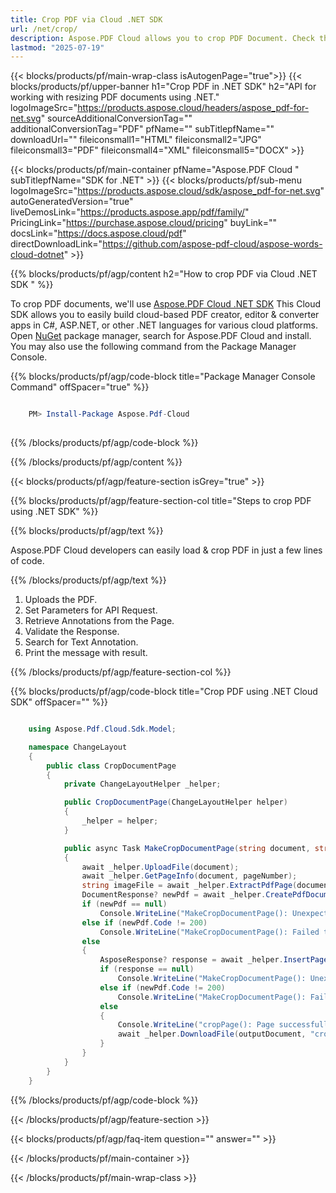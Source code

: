 ```yaml
---
title: Crop PDF via Cloud .NET SDK 
url: /net/crop/
description: Aspose.PDF Cloud allows you to crop PDF Document. Check the .NET source code to crop PDF file.
lastmod: "2025-07-19"
---
```


{{< blocks/products/pf/main-wrap-class isAutogenPage="true">}}
{{< blocks/products/pf/upper-banner h1="Crop PDF in .NET SDK" h2="API for working with resizing PDF documents using .NET." logoImageSrc="https://products.aspose.cloud/headers/aspose_pdf-for-net.svg" sourceAdditionalConversionTag="" additionalConversionTag="PDF" pfName="" subTitlepfName="" downloadUrl="" fileiconsmall1="HTML" fileiconsmall2="JPG" fileiconsmall3="PDF" fileiconsmall4="XML" fileiconsmall5="DOCX" >}}

{{< blocks/products/pf/main-container pfName="Aspose.PDF Cloud " subTitlepfName="SDK for .NET" >}}
{{< blocks/products/pf/sub-menu logoImageSrc="https://products.aspose.cloud/sdk/aspose_pdf-for-net.svg"
autoGeneratedVersion="true"
liveDemosLink="https://products.aspose.app/pdf/family/" PricingLink="https://purchase.aspose.cloud/pricing" buyLink="" docsLink="https://docs.aspose.cloud/pdf"  directDownloadLink="https://github.com/aspose-pdf-cloud/aspose-words-cloud-dotnet" >}}

{{% blocks/products/pf/agp/content h2="How to crop PDF via Cloud .NET SDK " %}}

 To crop PDF documents, we'll use
 [Aspose.PDF Cloud .NET SDK](https://products.aspose.cloud/pdf/net/)
 This Cloud SDK allows you to easily build cloud-based PDF creator, editor & converter apps in C#, ASP.NET, or other .NET languages for various cloud platforms. Open
 [NuGet](https://www.nuget.org/packages/Aspose.Pdf-Cloud)
 package manager, search for
 Aspose.PDF Cloud
 and install. You may also use the following command from the Package Manager Console.

{{% blocks/products/pf/agp/code-block title="Package Manager Console Command" offSpacer="true" %}}

```powershell

    PM> Install-Package Aspose.Pdf-Cloud
     
```

{{% /blocks/products/pf/agp/code-block %}}

{{% /blocks/products/pf/agp/content %}}

{{< blocks/products/pf/agp/feature-section isGrey="true" >}}

{{% blocks/products/pf/agp/feature-section-col title="Steps to crop PDF using .NET SDK" %}}

{{% blocks/products/pf/agp/text %}}

 Aspose.PDF Cloud developers can easily load & crop PDF in just a few lines of code.

{{% /blocks/products/pf/agp/text %}}

1. Uploads the PDF.
1. Set Parameters for API Request.
1. Retrieve Annotations from the Page.
1. Validate the Response.
1. Search for Text Annotation.
1. Print the message with result.

{{% /blocks/products/pf/agp/feature-section-col %}}

{{% blocks/products/pf/agp/code-block title="Crop PDF using .NET Cloud SDK" offSpacer="" %}}

```cs

    using Aspose.Pdf.Cloud.Sdk.Model;

    namespace ChangeLayout
    {
        public class CropDocumentPage
        {
            private ChangeLayoutHelper _helper;

            public CropDocumentPage(ChangeLayoutHelper helper)
            {
                _helper = helper;
            }

            public async Task MakeCropDocumentPage(string document, string outputDocument, int pageNumber, int llx, int lly, int width, int height)
            {
                await _helper.UploadFile(document);
                await _helper.GetPageInfo(document, pageNumber);
                string imageFile = await _helper.ExtractPdfPage(document, pageNumber, _helper.config.CROP_PAGE_WIDTH, _helper.config.CROP_PAGE_HEIGHT);
                DocumentResponse? newPdf = await _helper.CreatePdfDocument(outputDocument, width, height);
                if (newPdf == null)
                    Console.WriteLine("MakeCropDocumentPage(): Unexpected error - new document is NULL");
                else if (newPdf.Code != 200)
                    Console.WriteLine("MakeCropDocumentPage(): Failed to create new PDF document!");
                else
                {
                    AsposeResponse? response = await _helper.InsertPageAsImage(outputDocument, imageFile, llx, lly);
                    if (response == null)
                        Console.WriteLine("MakeCropDocumentPage(): Unexpected error - insert image return NULL");
                    else if (newPdf.Code != 200)
                        Console.WriteLine("MakeCropDocumentPage(): Failed to insert image to the new PDF document!");
                    else
                    {
                        Console.WriteLine("cropPage(): Page successfully cropped.");
                        await _helper.DownloadFile(outputDocument, "cropped_");
                    }
                }
            }
        }
    }
```

{{% /blocks/products/pf/agp/code-block %}}

{{< /blocks/products/pf/agp/feature-section >}}

{{< blocks/products/pf/agp/faq-item question="" answer="" >}}

{{< /blocks/products/pf/main-container >}}

{{< /blocks/products/pf/main-wrap-class >}}
